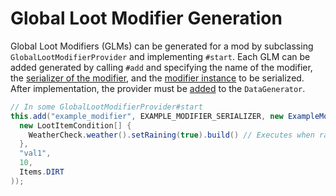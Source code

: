 Global Loot Modifier Generation
===============================

Global Loot Modifiers (GLMs) can be generated for a mod by subclassing `GlobalLootModifierProvider` and implementing `#start`. Each GLM can be added generated by calling `#add` and specifying the name of the modifier, the [serializer of the modifier][serializer], and the [modifier instance][instance] to be serialized. After implementation, the provider must be [added][datagen] to the `DataGenerator`.

```java
// In some GlobalLootModifierProvider#start
this.add("example_modifier", EXAMPLE_MODIFIER_SERIALIZER, new ExampleModifier(
  new LootItemCondition[] {
    WeatherCheck.weather().setRaining(true).build() // Executes when raining
  },
  "val1",
  10,
  Items.DIRT
));
```

[serializer]: ../../resources/server/glm.md#globallootmodifierserializer
[instance]: ../../resources/server/glm.md#igloballootmodifier
[datagen]: ../index.md#data-providers
